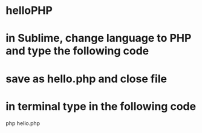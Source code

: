 # helloPHP

# in Sublime, change language to PHP and type the following code
<?php 
echo 'Hello World'; 
?> 

# save as hello.php and close file

# in terminal type in the following code
php hello.php
